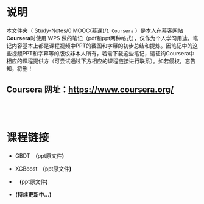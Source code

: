 # 说明
本文件夹（ Study-Notes/0 MOOC(慕课)/`1 Coursera` ）是本人在幕客网站**Coursera**时使用 WPS 做的笔记（pdf和ppt两种格式），仅作为个人学习用途。笔记内容基本上都是课程视频中PPT的截图和字幕的初步总结和提炼。因笔记中的这些视频PPT和字幕等的版权非本人所有，若需下载这些笔记，请征询Coursera中相应的课程提供方（可尝试通过下方相应的课程链接进行联系）。如若侵权，忘告知，将删！


## Coursera 网址：https://www.coursera.org/

<br>
<br>


# 课程链接
* <a href="https://abrachan.github.io/Study-Notes/0 Machine Learning/GBDT.pdf" style="text-decoration:none">GBDT</a> &ensp; **(**<a href="https://kdocs.cn/l/ctp5JF31gplq" style="text-decoration:none">ppt原文件</a>**)**

* <a href="https://abrachan.github.io/Study-Notes/0 Machine Learning/XGBoost.pdf" style="text-decoration:none">XGBoost</a> &ensp; **(**<a href="https://kdocs.cn/l/ck5lVAPyOcW2" style="text-decoration:none">ppt原文件</a>**)**

* <a href="https://abrachan.github.io/Study-Notes/0 Machine Learning/.pdf" style="text-decoration:none"></a> &ensp; **(**<a href="" style="text-decoration:none">ppt原文件</a>**)**

* **(持续更新中...)**

